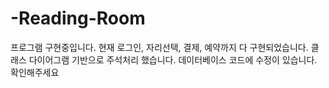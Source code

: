 # -Reading-Room
프로그램 구현중입니다.
현재 로그인, 자리선택, 결제, 예약까지 다 구현되었습니다.
클래스 다이어그램 기반으로 주석처리 했습니다.
데이터베이스 코드에 수정이 있습니다. 확인해주세요
